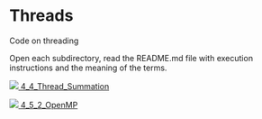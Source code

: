# Threads

Code on threading

Open each subdirectory, read the README.md file with execution instructions and the meaning of the terms.

[![](https://icongr.am/octicons/file-directory.svg?size=16px&color=808080) 4_4_Thread_Summation](04_Threads/04_4_4_Thread_Summation)

[![](https://icongr.am/octicons/file-directory.svg?size=16px&color=808080) 4_5_2_OpenMP](04_Threads/04_4_5_2_OpenMP)
